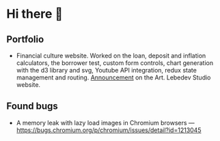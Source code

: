 # Hi there 👋

## Portfolio

-  Financial culture website. Worked on the loan, deposit and inflation calculators, the borrower test, custom form controls, chart generation with the d3 library and svg, Youtube API integration, redux state management and routing. [Announcement](https://www.artlebedev.ru/cbr/fincult/) on the Art. Lebedev Studio website.

## Found bugs

- A memory leak with lazy load images in Chromium browsers — https://bugs.chromium.org/p/chromium/issues/detail?id=1213045

<!--
**mellonis/mellonis** is a ✨ _special_ ✨ repository because its `README.md` (this file) appears on your GitHub profile.

Here are some ideas to get you started:

- 🔭 I’m currently working on ...
- 🌱 I’m currently learning ...
- 👯 I’m looking to collaborate on ...
- 🤔 I’m looking for help with ...
- 💬 Ask me about ...
- 📫 How to reach me: ...
- 😄 Pronouns: ...
- ⚡ Fun fact: ...
-->

